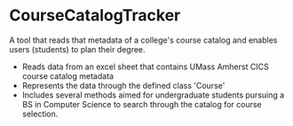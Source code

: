 # CourseCatalogTracker
A tool that reads that metadata of a college's course catalog and enables users (students) to plan their degree.

- Reads data from an excel sheet that contains UMass Amherst CICS course catalog metadata
- Represents the data through the defined class 'Course'
- Includes several methods aimed for undergraduate students pursuing a BS in Computer Science to search through the catalog for course selection.

